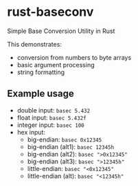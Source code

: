 # rust-baseconv

Simple Base Conversion Utility in Rust

This demonstrates:

- conversion from numbers to byte arrays
- basic argument processing
- string formatting

## Example usage

- double input: `basec 5.432`
- float input: `basec 5.432f`
- integer input: `basec 100`
- hex input:
  - big-endian: `basec 0x12345`
  - big-endian (alt1): `basec 12345h`
  - big-endian (alt2): `basec ">0x12345"`
  - big-endian (alt3): `basec ">12345h"`
  - little-endian: `basec "<0x12345"`
  - little-endian (alt): `basec "<12345h"`
